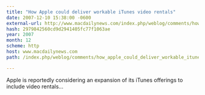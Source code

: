 ```yaml
---
title: "How Apple could deliver workable iTunes video rentals"
date: 2007-12-10 15:38:00 -0600
external-url: http://www.macdailynews.com/index.php/weblog/comments/how_apple_could_deliver_workable_itunes_video_rentals/
hash: 2979842560cd9d2941405fc77f1063ae
year: 2007
month: 12
scheme: http
host: www.macdailynews.com
path: /index.php/weblog/comments/how_apple_could_deliver_workable_itunes_video_rentals/

---
```


Apple is reportedly considering an expansion of its iTunes offerings to include video rentals...
